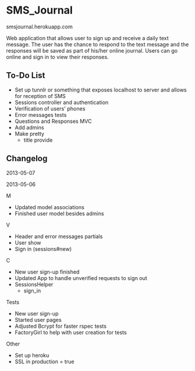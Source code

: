 SMS_Journal
===========

smsjournal.herokuapp.com

Web application that allows user to sign up and receive a daily text message. The user has the chance to respond to the text message and the responses will be saved as part of his/her online journal. Users can go online and sign in to view their responses.

To-Do List
----------

- Set up tunnlr or something that exposes localhost to server and allows for reception of SMS
- Sessions controller and authentication
- Verification of users' phones
- Error messages tests
- Questions and Responses MVC
- Add admins
- Make pretty
	- title provide

Changelog 
---------

2013-05-07


2013-05-06

M
- Updated model associations
- Finished user model besides admins

V
- Header and error messages partials
- User show
- Sign in (sessions#new)

C
- New user sign-up finished
- Updated App to handle unverified requests to sign out
- SessionsHelper
	- sign_in

Tests
- New user sign-up
- Started user pages
- Adjusted Bcrypt for faster rspec tests
- FactoryGirl to help with user creation for tests

Other
- Set up heroku
- SSL in production = true
